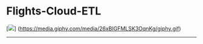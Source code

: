 # Flights-Cloud-ETL

[![](Images/giphy-downsized-large.gif)]
(https://media.giphy.com/media/26xBIGFMLSK3OqnKg/giphy.gif)
                
----
